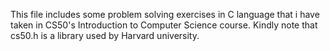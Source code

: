 This file includes some problem solving exercises in C language that i have taken in CS50's Introduction to Computer Science course.
Kindly note that cs50.h is a library used by Harvard university.
